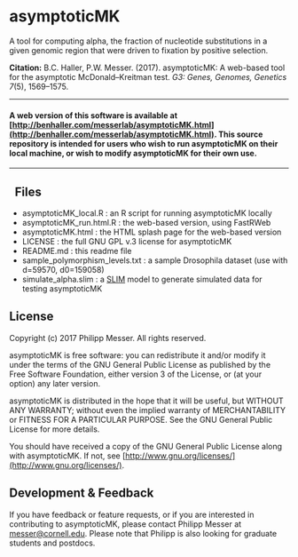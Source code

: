 # asymptoticMK
A tool for computing alpha, the fraction of nucleotide substitutions in a given genomic region that were driven to fixation by positive selection.

**Citation:** B.C. Haller, P.W. Messer. (2017). asymptoticMK: A web-based tool for the asymptotic McDonald–Kreitman test. *G3: Genes, Genomes, Genetics 7*(5), 1569–1575.

---------------------
#### A web version of this software is available at [http://benhaller.com/messerlab/asymptoticMK.html](http://benhaller.com/messerlab/asymptoticMK.html).  This source repository is intended for users who wish to run asymptoticMK on their local machine, or wish to modify asymptoticMK for their own use.
---------------------
 
Files
-------
* asymptoticMK_local.R : an R script for running asymptoticMK locally
* asymptoticMK_run.html.R : the web-based version, using FastRWeb
* asymptoticMK.html : the HTML splash page for the web-based version
* LICENSE : the full GNU GPL v.3 license for asymptoticMK
* README.md : this readme file
* sample_polymorphism_levels.txt : a sample Drosophila dataset (use with d=59570, d0=159058)
* simulate_alpha.slim : a [SLIM](https://messerlab.org/slim/) model to generate simulated data for testing asymptoticMK

License
----------

Copyright (c) 2017 Philipp Messer.  All rights reserved.

asymptoticMK is free software: you can redistribute it and/or modify it under the terms of the GNU General Public License as published by the Free Software Foundation, either version 3 of the License, or (at your option) any later version.

asymptoticMK is distributed in the hope that it will be useful, but WITHOUT ANY WARRANTY; without even the implied warranty of MERCHANTABILITY or FITNESS FOR A PARTICULAR PURPOSE.  See the GNU General Public License for more details.

You should have received a copy of the GNU General Public License along with asymptoticMK.  If not, see [http://www.gnu.org/licenses/](http://www.gnu.org/licenses/).


Development & Feedback
-----------------------------------
If you have feedback or feature requests, or if you are interested in contributing to asymptoticMK, please contact Philipp Messer at [messer@cornell.edu](mailto:messer@cornell.edu). Please note that Philipp is also looking for graduate students and postdocs.
